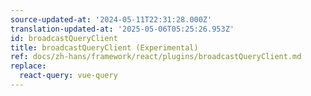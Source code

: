 ```yaml
---
source-updated-at: '2024-05-11T22:31:28.000Z'
translation-updated-at: '2025-05-06T05:25:26.953Z'
id: broadcastQueryClient
title: broadcastQueryClient (Experimental)
ref: docs/zh-hans/framework/react/plugins/broadcastQueryClient.md
replace:
  react-query: vue-query
---
```


